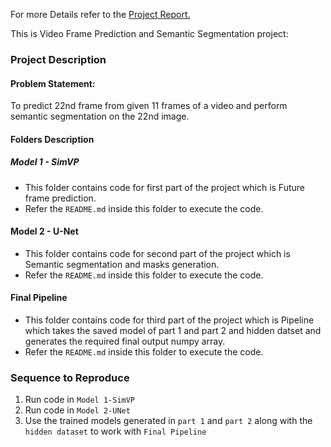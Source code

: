 For more Details refer to the [Project Report.](https://github.com/gaozhangyang/SimVP-Simpler-yet-Better-Video-Prediction](https://drive.google.com/file/d/1Qwrr-EDlx-IGeudGE8XTHuLczqvsnfpP/view?usp=sharing)) 

This is Video Frame Prediction and Semantic Segmentation project:

### Project Description

#### Problem Statement:
To predict 22nd frame from given 11 frames of a video and perform semantic segmentation on the 22nd image. 

#### Folders Description

##### Model 1 - SimVP

- This folder contains code for first part of the project which is Future frame prediction.
- Refer the `README.md` inside this folder to execute the code.

#### Model 2 - U-Net

- This folder contains code for second part of the project which is Semantic segmentation and masks generation.
- Refer the `README.md` inside this folder to execute the code.

#### Final Pipeline

- This folder contains code for third part of the project which is Pipeline which takes the saved model of part 1 and part 2 and hidden datset and generates the required final output numpy array.
- Refer the `README.md` inside this folder to execute the code.


### Sequence to Reproduce

1) Run code in `Model 1-SimVP`
2) Run code in `Model 2-UNet`
3) Use the trained models generated in `part 1` and `part 2` along with the `hidden dataset` to work with `Final Pipeline`
